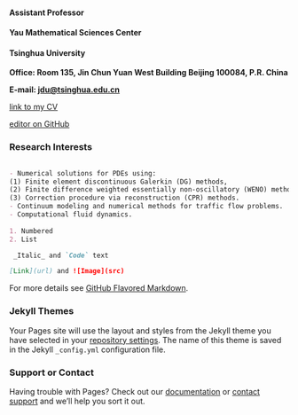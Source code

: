
#### Assistant Professor
#### Yau Mathematical Sciences Center
#### Tsinghua University 

**Office: Room 135, Jin Chun Yuan West Building Beijing 100084, P.R. China** 

**E-mail: jdu@tsinghua.edu.cn**



[link to my CV](CV.pdf)


[editor on GitHub](https://github.com/JieDU16/JieDU16.github.io/edit/master/README.md) 


### Research Interests
```markdown

- Numerical solutions for PDEs using:
(1) Finite element discontinuous Galerkin (DG) methods,
(2) Finite difference weighted essentially non-oscillatory (WENO) methods, 
(3) Correction procedure via reconstruction (CPR) methods.
- Continuum modeling and numerical methods for traffic flow problems.
- Computational fluid dynamics.
 
1. Numbered
2. List

 _Italic_ and `Code` text

[Link](url) and ![Image](src)
```

For more details see [GitHub Flavored Markdown](https://guides.github.com/features/mastering-markdown/).

### Jekyll Themes

Your Pages site will use the layout and styles from the Jekyll theme you have selected in your [repository settings](https://github.com/JieDU16/JieDU16.github.io/settings). The name of this theme is saved in the Jekyll `_config.yml` configuration file.

### Support or Contact

Having trouble with Pages? Check out our [documentation](https://help.github.com/categories/github-pages-basics/) or [contact support](https://github.com/contact) and we’ll help you sort it out.
